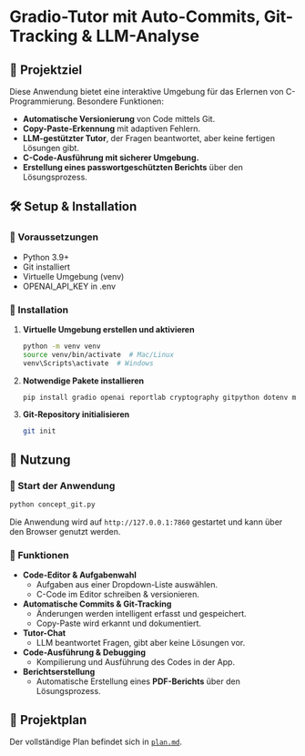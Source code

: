 # Gradio-Tutor mit Auto-Commits, Git-Tracking & LLM-Analyse

## 📌 Projektziel
Diese Anwendung bietet eine interaktive Umgebung für das Erlernen von C-Programmierung.
Besondere Funktionen:
- **Automatische Versionierung** von Code mittels Git.
- **Copy-Paste-Erkennung** mit adaptiven Fehlern.
- **LLM-gestützter Tutor**, der Fragen beantwortet, aber keine fertigen Lösungen gibt.
- **C-Code-Ausführung mit sicherer Umgebung.**
- **Erstellung eines passwortgeschützten Berichts** über den Lösungsprozess.

## 🛠 Setup & Installation
### 📌 Voraussetzungen
- Python 3.9+
- Git installiert
- Virtuelle Umgebung (venv)
- OPENAI_API_KEY in .env 

### 📌 Installation
1. **Virtuelle Umgebung erstellen und aktivieren**
   ```sh
   python -m venv venv
   source venv/bin/activate  # Mac/Linux
   venv\Scripts\activate  # Windows
   ```
2. **Notwendige Pakete installieren**
   ```sh
   pip install gradio openai reportlab cryptography gitpython dotenv markdown
   ```
3. **Git-Repository initialisieren**
   ```sh
   git init
   ```

## 🚀 Nutzung
### 📌 Start der Anwendung
```sh
python concept_git.py
```
Die Anwendung wird auf `http://127.0.0.1:7860` gestartet und kann über den Browser genutzt werden.

### 📌 Funktionen
- **Code-Editor & Aufgabenwahl**
  - Aufgaben aus einer Dropdown-Liste auswählen.
  - C-Code im Editor schreiben & versionieren.
- **Automatische Commits & Git-Tracking**
  - Änderungen werden intelligent erfasst und gespeichert.
  - Copy-Paste wird erkannt und dokumentiert.
- **Tutor-Chat**
  - LLM beantwortet Fragen, gibt aber keine Lösungen vor.
- **Code-Ausführung & Debugging**
  - Kompilierung und Ausführung des Codes in der App.
- **Berichtserstellung**
  - Automatische Erstellung eines **PDF-Berichts** über den Lösungsprozess.

## 📄 Projektplan
Der vollständige Plan befindet sich in [`plan.md`](plan.md).

